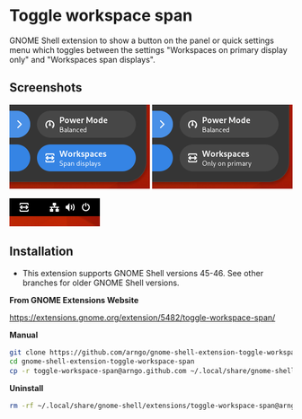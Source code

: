 # Toggle workspace span

GNOME Shell extension to show a button on the panel or quick settings menu which toggles between the settings "Workspaces on primary display only" and "Workspaces span displays".

## Screenshots

![Quick settings screenshot (on)](screenshots/screenshot_quicksettings_on.png) ![Quick settings screenshot (off)](screenshots/screenshot_quicksettings_off.png)

![Panel button screenshot](screenshots/screenshot_panel.png)

## Installation

- This extension supports GNOME Shell versions 45-46. See other branches for older GNOME Shell versions.

**From GNOME Extensions Website**

https://extensions.gnome.org/extension/5482/toggle-workspace-span/

**Manual**

```bash
git clone https://github.com/arngo/gnome-shell-extension-toggle-workspace-span.git
cd gnome-shell-extension-toggle-workspace-span
cp -r toggle-workspace-span@arngo.github.com ~/.local/share/gnome-shell/extensions/
```

**Uninstall**

```bash
rm -rf ~/.local/share/gnome-shell/extensions/toggle-workspace-span@arngo.github.com
```
